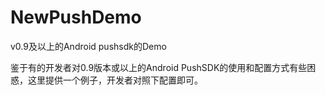 # NewPushDemo
v0.9及以上的Android pushsdk的Demo

鉴于有的开发者对0.9版本或以上的Android PushSDK的使用和配置方式有些困惑，这里提供一个例子，开发者对照下配置即可。
